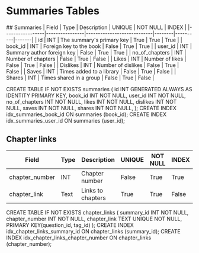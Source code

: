 # Summaries Tables
## Summaries
| Field           | Type           | Description                | UNIQUE | NOT NULL | INDEX |
|-----------------|----------------|----------------------------|--------|----------|-------|
| id              | INT            | The summary's primary key  | True   | True     | True  |
| book_id         | INT            | Foreign key to the book    | False  | True     | True  |
| user_id         | INT            | Summary author foreign key | False  | True     | True  |
| no_of_chapters  | INT            | Number of chapters         | False  | True     | False |
| Likes           | INT            | Number of likes            | False  | True     | False |
| Dislikes        | INT            | Number of dislikes         | False  | True     | False |
| Saves           | INT            | Times added to a library   | False  | True     | False |
| Shares          | INT            | Times shared in a group    | False  | True     | False |

CREATE TABLE IF NOT EXISTS summaries (
    id INT GENERATED ALWAYS AS IDENTITY PRIMARY KEY,
    book_id INT NOT NULL,
    user_id INT NOT NULL,
    no_of_chapters INT NOT NULL,
    likes INT NOT NULL,
    dislikes INT NOT NULL,
    saves INT NOT NULL,
    shares INT NOT NULL,
);
CREATE INDEX idx_summaries_book_id ON summaries (book_id);
CREATE INDEX idx_summaries_user_id ON summaries (user_id);

## Chapter links
| Field           | Type           | Description                | UNIQUE | NOT NULL | INDEX |
|-----------------|----------------|----------------------------|--------|----------|-------|
| chapter_number  | INT            | Chapter number             | False  | True     | True  |
| chapter_link    | Text           | Links to chapters          | True   | True     | False |

CREATE TABLE IF NOT EXISTS chapter_links (
    summary_id INT NOT NULL,
    chapter_number INT NOT NULL,
    chapter_link TEXT UNIQUE NOT NULL,
    PRIMARY KEY(question_id, tag_id)
);
CREATE INDEX idx_chapter_links_summary_id ON chapter_links (summary_id);
CREATE INDEX idx_chapter_links_chapter_number ON chapter_links (chapter_number);
